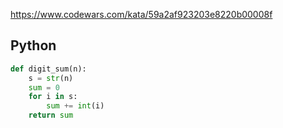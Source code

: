 https://www.codewars.com/kata/59a2af923203e8220b00008f

## Python
```python
def digit_sum(n):
    s = str(n)
    sum = 0
    for i in s:
        sum += int(i)
    return sum
```